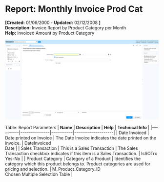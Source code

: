 # Report: Monthly Invoice Prod Cat

**[Created:** 01/06/2000 - **Updated:** 02/12/2008 **]**  
**Description:** Invoice Report by Product Category per Month  
**Help:** Invoiced Amount by Product Category  

![](/img/docs/manual/MonthlyInvoiceProdCat-Report_iDempiere_v12.0.0.png)

Table: Report Parameters
| **Name** | **Description** | **Help** | **Technical Info** |
|----------|---------------|-----------|--------------------|
| Date Invoiced | Date printed on Invoice | The Date Invoice indicates the date printed on the invoice. | DateInvoiced<br/>Date | 
| Sales Transaction | This is a Sales Transaction | The Sales Transaction checkbox indicates if this item is a Sales Transaction. | IsSOTrx<br/>Yes-No | 
| Product Category | Category of a Product | Identifies the category which this product belongs to.  Product categories are used for pricing and selection. | M_Product_Category_ID<br/>Chosen Multiple Selection Table | 


